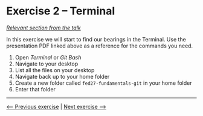 # Exercise 2 – Terminal

_[Relevant section from the talk](https://github.com/perenstrom/talks/blob/main/2025-09-05-hyper-island-git/2025-09-05-hyper-island-git-1.pdf)_

In this exercise we will start to find our bearings in the Terminal. Use the presentation PDF linked above as a reference for the commands you need.

1. Open _Terminal_ or _Git Bash_
1. Navigate to your desktop
1. List all the files on your desktop
1. Navigate back up to your home folder
1. Create a new folder called `fed27-fundamentals-git` in your home folder
1. Enter that folder

---

[<-- Previous exercise](./exercise-1-installing-git.md) | [Next exercise -->](./exercise-3-git-1-init-and-committing.md)
